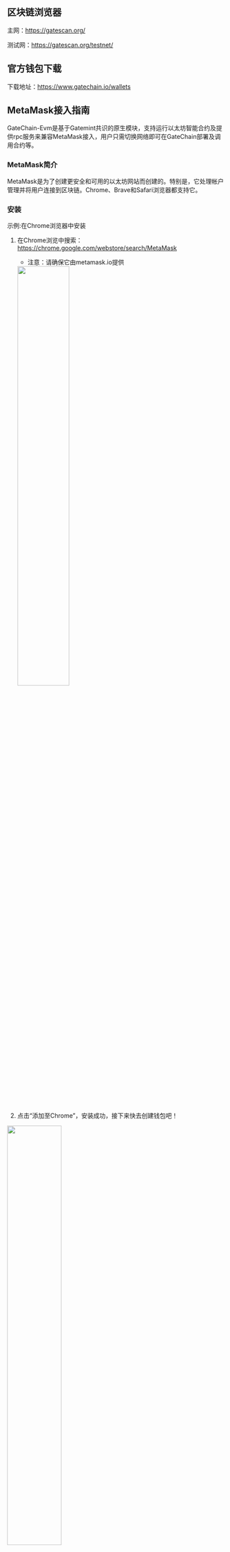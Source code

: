 ## 区块链浏览器
主网：https://gatescan.org/

测试网：https://gatescan.org/testnet/

## 官方钱包下载
下载地址：https://www.gatechain.io/wallets

## <span id="MetaMask接入指南">MetaMask接入指南</span>

GateChain-Evm是基于Gatemint共识的原生模块，支持运行以太坊智能合约及提供rpc服务来兼容MetaMask接入，用户只需切换网络即可在GateChain部署及调用合约等。

### MetaMask简介

MetaMask是为了创建更安全和可用的以太坊网站而创建的。特别是，它处理帐户管理并将用户连接到区块链。Chrome、Brave和Safari浏览器都支持它。

### 安装

示例:在Chrome浏览器中安装

1. 在Chrome浏览中搜索：https://chrome.google.com/webstore/search/MetaMask
	* 注意：请确保它由metamask.io提供
	
	<img src="../images/metamask1.png"  height=50% width=50%>

2. 点击“添加至Chrome”，安装成功，接下来快去创建钱包吧！

<img src="../images/metamask2.png"  height=50% width=50%>

### 创建账户

1.可以选择导入钱包或创建钱包，点击“创建钱包”

<img src="../images/metamask3.png"  height=50% width=50%>

2.输入密码及备份账户助记词

<img src="../images/metamask4.png"  height=50% width=50%>
<img src="../images/metamask5.png"  height=50% width=50%>

3.完成助记词验证后，创建账户成功，接下来快去与gatechain网络连接吧!

<img src="../images/metamask6.png"  height=50% width=50%>


### 将您的MetaMask与GateChain网络连接

1. 点击MetaMask-设置-网络-添加网络，配置GateChain网络服务

<img src="../images/metamask7.png"  height=50% width=50%>

> 网络名称: GateChain （可自定义）
> 
> RPC URL1: https://evm.gatenode.cc
> 
> RPC URL2: https://evm-cn1.gatenode.cc:6061
> 
> 链 ID: 86
> 
> 符号: GT
> 
> 区块浏览器: https://gatescan.org/


### 将您的“gt”账户余额转入到MetaMask账户余额中

1. 钱包转账:复制MetaMask账户地址，粘贴到钱包-转账-接收地址中，进行转账[[具体操作步骤]](../gatechain-wallet.md#evm)

2. CLI或RPC转账：与普通转账交易一样，只需替换接收人地址即可。
> [[CLI操作步骤]](../cli/tx.md#发送交易-api)
> 
> [[RPC操作步骤]](../API/tx.md#发送交易-命令行)

### 将您的GT转账到MetaMask其他账户中

1.选择要转账的账户，进入主页点击“发送”按钮。

<img src="../images/metamask10.png"  height=50% width=50%>

2.输入要发送的账户地址及金额，点击“下一步”。

<img src="../images/metamask11.png"  height=50% width=50%>

3.确认交易信息，点击“确认”，等待交易打包。

<img src="../images/metamask12.png"  height=50% width=50%>

4.交易成功后可以去gatechain浏览器查看交易详细信息。
	
>浏览器地址：https://gatescan.org/txs

>合约部署及合约交互等介绍请继续往下看吧！

## <span id="Remix接入指南">Remix接入指南</span>

### Remix简介
Remix是一个开源的用于Solidity智能合约开发的Web端IDE，提供基本的编译、部署至本地或测试网络、执行合约等功能。Solidity是Ethereum官方设计和支持的程序语言，专门用于编写智能合约。

### 创建合约

1.打开remix网址（http://remix.ethereum.org ），点击“New File”创建XXX.sol文件。

<img src="../images/remix1.png"  height=50% width=50%>

2.点击创建好的文件，编写自己的智能合约代码。
3.开发完成后，编译合约。

<img src="../images/remix2.png"  height=30% width=30%>

### 合约部署和交互

1.编译成功后，开始部署合约。

<img src="../images/remix3.png"  height=30% width=30%>

2.点击“Deploy”开始部署合约，跳转到MetaMask与您的账户连接。

>（请确保MetaMask网络已切换到GateChain）

<img src="../images/remix4.png"  height=30% width=30%>
	
3.打开部署好的合约，就可以选择某项功能与MetaMask进行交互啦!

<img src="../images/remix5.png"  height=30% width=30%>
	
4.查询合约交互的交易详细信息，可以去gatechain浏览器查看。

>区块浏览器地址：https://gatescan.org/txs

## <span id="Truffle接入指南">Truffle接入指南</span>

### 搭建开发环境
在开始之前，请保证环境达到以下要求：
* Node.js v8.9.4 或者更高
* Windows，Linux，或Mac OS X

### 创建项目
1. 首先创建一个项目，在终端输入以下内容：

	```
	mkdir testproject
	```
2. 初始化该项目，在终端输入以下内容：

	```
	cd testproject
	truffle init
	```
完成此操作后，你会得到一个包含以下项目的项目结构：

	```
	contracts/：Truffle默认的合约文件存放目录。
	migrations /：可编写脚本的部署文件的目录。
	test /：用于测试应用和合约的测试文件目录。
	truffle-config.js：Truffle的配置文件。
	```
3. contracts在此目录下编写自己的智能合约。

### 编译及部署项目

1. 要编译Truffle项目，请转至为项目所在目录的根目录，然后在终端中输入以下内容：

	```
	truffle compile
	```
2. 配置GateChain网络，请转至“truffle-config.js”文件。

	```
	const HDWalletProvider = require('truffle-hdwallet-provider');
	const fs = require('fs');
	const mnemonic = fs.readFileSync(".secret").toString().trim();
	
	module.exports = {
	  networks: {
	    GateChain: {
	      provider: () => new HDWalletProvider(mnemonic, `https://evm.gatenode.cc`),
	      network_id: 86,
	      confirmations: 10,
	      timeoutBlocks: 200,
	      skipDryRun: true
	    },
	  },
	
	  mocha: {
	    timeout: 100000 // prevents tests from failing when pc is under heavy load
	  },
	
	  compilers: {
	    solc: {
	    }
	  }
	}
	```
	> 注意：需要配置MetaMask助记词，请从部署账户的助记词，获取方法：MetaMask-设置-安全与隐私，在根目录中创建一个新的.secret文件，然后输入助记词来开始使用。

3. 部署项目，请在终端中输入以下内容：

	```
	truffle migrate --network GateChain
	```
4. 合同将部署在GateChain网络中，如下所示：

```
	Compiling your contracts...
	===========================
	> Everything is up to date, there is nothing to compile.
		
		
	Starting migrations...
	======================
	> Network name:    'GateChain'
	> Network id:      86
	> Block gas limit: 4294967295 (0xffffffff)
		
		
	1_initial_migration.js
	======================
		Replacing 'Migrations'
		----------------------
		> transaction hash:    0x2eaa10bd0a8cdd55022fd6a16372659a5fd52151b216a82d07f397c1c91642fe
		> Blocks: 0            Seconds: 4
		> contract address:    0x871e6B5eEaC4d69E33880cac1997F1374302eddC
		> block number:        98767
		> block timestamp:     1614756393
		> account:             0x06ae7981a16379fD627a879Ec017AaDFaa4BEf59
		> balance:             260.04901
		> gas used:            128511 (0x1f5ff)
		> gas price:           10000 gwei
		> value sent:          0 ETH
		> total cost:          1.28511 ETH
		   
	Summary
	=======
	> Total deployments:   1
	> Final cost:          1.28511 ETH
	
```
	
> 注意：以上内容均为示例，只是为了提供结构思路。



